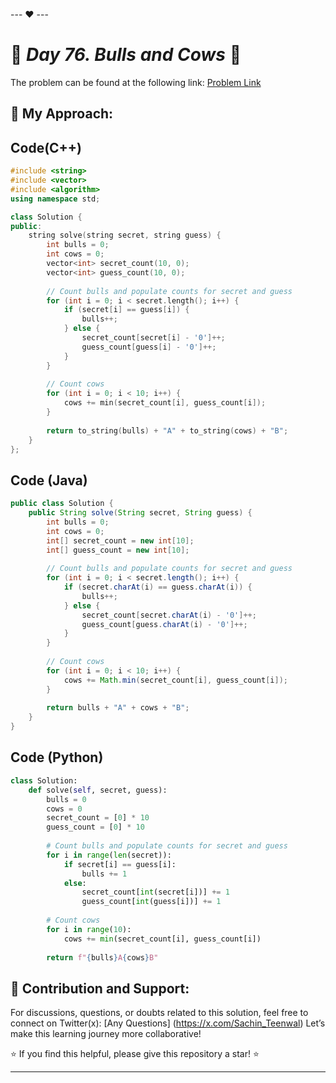 --- ❤️ ---

# 🚀 _Day 76. Bulls and Cows_ 🧠


The problem can be found at the following link: [Problem Link](https://www.interviewbit.com/problems/bulls-and-cows/)

## 🎯 **My Approach:**


## Code(C++)
```cpp
#include <string>
#include <vector>
#include <algorithm>
using namespace std;

class Solution {
public:
    string solve(string secret, string guess) {
        int bulls = 0;
        int cows = 0;
        vector<int> secret_count(10, 0);
        vector<int> guess_count(10, 0);
        
        // Count bulls and populate counts for secret and guess
        for (int i = 0; i < secret.length(); i++) {
            if (secret[i] == guess[i]) {
                bulls++;
            } else {
                secret_count[secret[i] - '0']++;
                guess_count[guess[i] - '0']++;
            }
        }
        
        // Count cows
        for (int i = 0; i < 10; i++) {
            cows += min(secret_count[i], guess_count[i]);
        }
        
        return to_string(bulls) + "A" + to_string(cows) + "B";
    }
};
```

## Code (Java)

```java
public class Solution {
    public String solve(String secret, String guess) {
        int bulls = 0;
        int cows = 0;
        int[] secret_count = new int[10];
        int[] guess_count = new int[10];
        
        // Count bulls and populate counts for secret and guess
        for (int i = 0; i < secret.length(); i++) {
            if (secret.charAt(i) == guess.charAt(i)) {
                bulls++;
            } else {
                secret_count[secret.charAt(i) - '0']++;
                guess_count[guess.charAt(i) - '0']++;
            }
        }
        
        // Count cows
        for (int i = 0; i < 10; i++) {
            cows += Math.min(secret_count[i], guess_count[i]);
        }
        
        return bulls + "A" + cows + "B";
    }
}
```

## Code (Python)

```python
class Solution:
    def solve(self, secret, guess):
        bulls = 0
        cows = 0
        secret_count = [0] * 10
        guess_count = [0] * 10
        
        # Count bulls and populate counts for secret and guess
        for i in range(len(secret)):
            if secret[i] == guess[i]:
                bulls += 1
            else:
                secret_count[int(secret[i])] += 1
                guess_count[int(guess[i])] += 1
        
        # Count cows
        for i in range(10):
            cows += min(secret_count[i], guess_count[i])
        
        return f"{bulls}A{cows}B"
```



## 🎯 **Contribution and Support:**

For discussions, questions, or doubts related to this solution, feel free to connect on Twitter(x): [Any Questions] (https://x.com/Sachin_Teenwal) Let’s make this learning journey more collaborative!

⭐ If you find this helpful, please give this repository a star! ⭐

---
